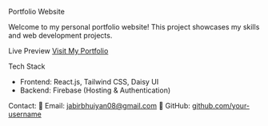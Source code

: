 Portfolio Website

Welcome to my personal portfolio website! This project showcases my skills and web development projects.

Live Preview
[Visit My Portfolio](https://tourmaline-tiramisu-5a6cb5.netlify.app)

 Tech Stack
- Frontend: React.js, Tailwind CSS, Daisy UI
- Backend: Firebase (Hosting & Authentication)


 Contact:
📧 Email: jabirbhuiyan08@gmail.com
🐙 GitHub: [github.com/your-username](https://github.com/JabirBhuiyan08)



